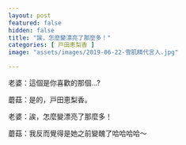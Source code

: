 ```yaml
---
layout: post
featured: false
hidden: false
title: "誒，怎麼變漂亮了那麼多！"
categories: [ 戸田恵梨香 ]
image: "assets/images/2019-06-22-雪肌精代言人.jpg"

---
```

老婆：這個是你喜歡的那個...?

蘑菇：是的，戸田恵梨香。

老婆：誒，怎麼變漂亮了那麼多！

蘑菇：我反而覺得是她之前變醜了哈哈哈哈～
